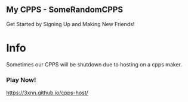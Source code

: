 ## My CPPS - SomeRandomCPPS
Get Started by Signing Up and Making New Friends!

# Info
Sometimes our CPPS will be shutdown due to hosting on a cpps maker.

### Play Now!
https://3xnn.github.io/cpps-host/
